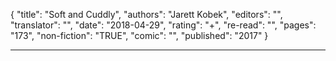 {
"title": "Soft and Cuddly",
"authors": "Jarett Kobek",
"editors": "",
"translator": "",
"date": "2018-04-29",
"rating": "+",
"re-read": "",
"pages": "173",
"non-fiction": "TRUE",
"comic": "",
"published": "2017"
}

---
